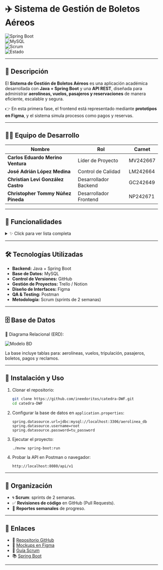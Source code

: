 # ✈️ Sistema de Gestión de Boletos Aéreos  

![Spring Boot](https://img.shields.io/badge/Backend-SpringBoot-green)  
![MySQL](https://img.shields.io/badge/Database-MySQL-blue)  
![Scrum](https://img.shields.io/badge/Metodología-Scrum-orange)  
![Estado](https://img.shields.io/badge/Status-En%20Desarrollo-yellow)  

---

## 📌 Descripción  

El **Sistema de Gestión de Boletos Aéreos** es una aplicación académica desarrollada con **Java + Spring Boot** y una **API REST**, diseñada para administrar **aerolíneas, vuelos, pasajeros y reservaciones** de manera eficiente, escalable y segura.  

👉 En esta primera fase, el frontend está representado mediante **prototipos en Figma**, y el sistema simula procesos como pagos y reservas.  

---

## 👨‍💻 Equipo de Desarrollo  

| Nombre                           | Rol                  | Carnet    |  
|----------------------------------|----------------------|-----------|  
| **Carlos Eduardo Merino Ventura** | Líder de Proyecto    | MV242667  |  
| **José Adrián López Medina**      | Control de Calidad   | LM242664  |  
| **Christian Levi González Castro**| Desarrollador Backend| GC242649  |  
| **Christopher Tommy Núñez Pineda**| Desarrollador Frontend| NP242671 |  

---

## 🎯 Funcionalidades  

<details>
<summary>✨ Click para ver lista completa</summary>

- ✅ **Gestión de Aerolíneas:** registro, actualización y consulta.  
- ✅ **Administración de Vuelos:** rutas, horarios y tarifas.  
- ✅ **Gestión de Aviones y Tripulación:** registro y asignación a vuelos.  
- ✅ **Registro de Pasajeros.**  
- ✅ **Reservación de Boletos:** búsqueda de vuelos, confirmación y simulación de pagos.  
- ✅ **Gestión de Reclamos.**  
- ✅ **Reportes básicos de estadísticas.**  

⚠️ **Límites de esta fase:**  
- Pagos simulados (no integración real).  
- Frontend solo en prototipos.  
- No hay versión móvil ni reportes avanzados.  

</details>

---

## 🛠️ Tecnologías Utilizadas  

- **Backend:** Java + Spring Boot  
- **Base de Datos:** MySQL  
- **Control de Versiones:** GitHub  
- **Gestión de Proyectos:** Trello / Notion  
- **Diseño de Interfaces:** Figma  
- **QA & Testing:** Postman  
- **Metodología:** Scrum (sprints de 2 semanas)  

---

## 🗄️ Base de Datos  

📌 Diagrama Relacional (ERD):  

![Modelo BD](./docs/db_diagram.png)  

La base incluye tablas para: aerolíneas, vuelos, tripulación, pasajeros, boletos, pagos y reclamos.  

---

## 🚀 Instalación y Uso  

1. Clonar el repositorio:  
   ```bash
   git clone https://github.com/ineedoritos/catedra-DWF.git
   cd catedra-DWF
   ```

2. Configurar la base de datos en `application.properties`:  
   ```properties
   spring.datasource.url=jdbc:mysql://localhost:3306/aerolinea_db
   spring.datasource.username=root
   spring.datasource.password=tu_password
   ```

3. Ejecutar el proyecto:  
   ```bash
   ./mvnw spring-boot:run
   ```

4. Probar la API en Postman o navegador:  
   ```
   http://localhost:8080/api/v1
   ```

---

## 📅 Organización  

- 🌀 **Scrum**: sprints de 2 semanas.  
- ✅ **Revisiones de código** en GitHub (Pull Requests).  
- 📝 **Reportes semanales** de progreso.  

---

## 📌 Enlaces  

- 🔗 [Repositorio GitHub](https://github.com/ineedoritos/catedra-DWF)  
- 🎨 [Mockups en Figma](https://www.figma.com/)  
- 📖 [Guía Scrum](https://scrumguides.org)  
- 📚 [Spring Boot](https://spring.io/projects/spring-boot)  

---
